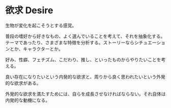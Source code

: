 # 欲求 Desire

生物が変化を起こそうとする感覚。

普段の嗜好から好きなもの、よく選んでいることを考えて、それを抽象化する。テーマであったり、さまざまな特徴を分析する。ストーリーならシチュエーションとか、キャラクターとか。

好み、性癖、フェチズム、こだわり、推し、といったものからやりたいことを考える。

良い存在になりたいという内発的な欲求と、周りから良く思われたいという外発的な欲求がある。

外発的な欲求を満たすためには、自らを成長させなければならない。それ自体は内発的な動機になる。
